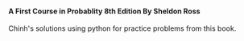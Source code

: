<h4>A First Course in Probablity 8th Edition By Sheldon Ross</h3>

<p>Chinh's solutions using python for practice problems from this book.</p>